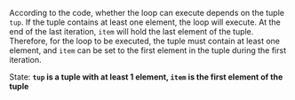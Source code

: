 According to the code, whether the loop can execute depends on the tuple `tup`. If the tuple contains at least one element, the loop will execute. At the end of the last iteration, `item` will hold the last element of the tuple. Therefore, for the loop to be executed, the tuple must contain at least one element, and `item` can be set to the first element in the tuple during the first iteration.

State: **`tup` is a tuple with at least 1 element, `item` is the first element of the tuple**